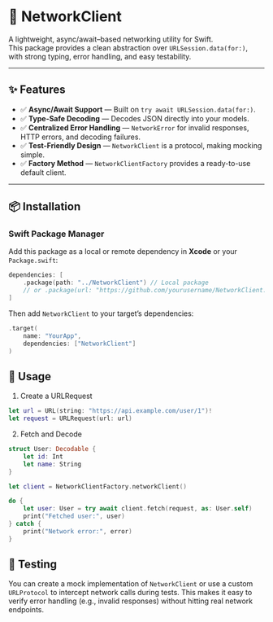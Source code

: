 # 📡 NetworkClient

A lightweight, async/await–based networking utility for Swift.  
This package provides a clean abstraction over `URLSession.data(for:)`,  
with strong typing, error handling, and easy testability.

---

## ✨ Features
- ✅ **Async/Await Support** — Built on `try await URLSession.data(for:)`.  
- ✅ **Type-Safe Decoding** — Decodes JSON directly into your models.  
- ✅ **Centralized Error Handling** — `NetworkError` for invalid responses, HTTP errors, and decoding failures.  
- ✅ **Test-Friendly Design** — `NetworkClient` is a protocol, making mocking simple.  
- ✅ **Factory Method** — `NetworkClientFactory` provides a ready-to-use default client.

---

## 📦 Installation

### Swift Package Manager  
Add this package as a local or remote dependency in **Xcode** or your `Package.swift`:  
```swift
dependencies: [
    .package(path: "../NetworkClient") // Local package
    // or .package(url: "https://github.com/yourusername/NetworkClient.git", from: "1.0.0")
]
```
Then add `NetworkClient` to your target’s dependencies:

```swift
.target(
    name: "YourApp",
    dependencies: ["NetworkClient"]
)
```

## 🚀 Usage
1. Create a URLRequest

```swift
let url = URL(string: "https://api.example.com/user/1")!
let request = URLRequest(url: url)
```

2. Fetch and Decode

```swift
struct User: Decodable {
    let id: Int
    let name: String
}

let client = NetworkClientFactory.networkClient()

do {
    let user: User = try await client.fetch(request, as: User.self)
    print("Fetched user:", user)
} catch {
    print("Network error:", error)
}

```

## 🧪 Testing
You can create a mock implementation of `NetworkClient` or
use a custom `URLProtocol` to intercept network calls during tests.
This makes it easy to verify error handling (e.g., invalid responses)
without hitting real network endpoints.

